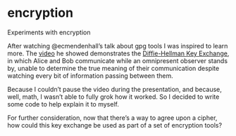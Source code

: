 encryption
==========

Experiments with encryption

After watching @ecmendenhall’s talk about gpg tools I was inspired to learn more. 
The [video](https://www.youtube.com/watch?v=YEBfamv-_do) he showed demonstrates 
the [Diffie-Hellman Key Exchange](http://en.wikipedia.org/wiki/Diffie-Hellman_key_exchange), 
in which Alice and Bob communicate while an omnipresent observer stands by, unable to determine 
the true meaning of their communication despite watching every bit of information 
passing between them.

Because I couldn’t pause the video during the presentation, and because,
well, math, I wasn’t able to fully grok how it worked. So I decided to write
some code to help explain it to myself.

For further consideration, now that there’s a way to agree upon a cipher, how could this
key exchange be used as part of a set of encryption tools?

